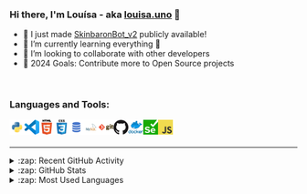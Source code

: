  ### Hi there, I'm Louísa - aka [louisa.uno][website] 👋

- 🔭 I just made [SkinbaronBot_v2](https://github.com/louisa-uno/SkinbaronBot_v2) publicly available!
- 🌱 I’m currently learning everything 🤣
- 👯 I’m looking to collaborate with other developers
- 🥅 2024 Goals: Contribute more to Open Source projects

<br />

### Languages and Tools:

[<img align="left" alt="Python" width="26px" src="https://raw.githubusercontent.com/github/explore/80688e429a7d4ef2fca1e82350fe8e3517d3494d/topics/python/python.png" />](https://github.com/topics/python)
[<img align="left" alt="Visual Studio Code" width="26px" src="https://raw.githubusercontent.com/github/explore/bbd48b997e8d0bef63f676eca4da5e1f76487b56/topics/visual-studio-code/visual-studio-code.png" />](https://github.com/topics/visual-studio-code)
[<img align="left" alt="HTML" width="26px" src="https://raw.githubusercontent.com/github/explore/80688e429a7d4ef2fca1e82350fe8e3517d3494d/topics/html/html.png" />](https://github.com/topics/html)
[<img align="left" alt="CSS" width="26px" src="https://raw.githubusercontent.com/github/explore/80688e429a7d4ef2fca1e82350fe8e3517d3494d/topics/css/css.png" />](https://github.com/topics/css)
[<img align="left" alt="SQL" width="26px" src="https://raw.githubusercontent.com/github/explore/80688e429a7d4ef2fca1e82350fe8e3517d3494d/topics/sql/sql.png" />](https://github.com/topics/sql)
[<img align="left" alt="MySQL" width="26px" src="https://raw.githubusercontent.com/github/explore/80688e429a7d4ef2fca1e82350fe8e3517d3494d/topics/mysql/mysql.png" />](https://github.com/topics/mysql)
[<img align="left" alt="Git" width="26px" src="https://raw.githubusercontent.com/github/explore/80688e429a7d4ef2fca1e82350fe8e3517d3494d/topics/git/git.png" />](https://github.com/topics/git)
[<img align="left" alt="GitHub" width="26px" src="https://raw.githubusercontent.com/github/explore/78df643247d429f6cc873026c0622819ad797942/topics/github/github.png" />](https://github.com/topics/github)
[<img align="left" alt="GitHub" width="26px" src="https://raw.githubusercontent.com/github/explore/80688e429a7d4ef2fca1e82350fe8e3517d3494d/topics/docker/docker.png" />](https://github.com/topics/docker)
[<img align="left" alt="Selenium" width="26px" src="https://raw.githubusercontent.com/github/explore/6c7084bb772f6fabaae377f5ae4a607594234ee6/topics/selenium/selenium.png" />](https://github.com/topics/selenium)
[<img align="left" alt="JavaScript" width="26px" src="https://raw.githubusercontent.com/github/explore/80688e429a7d4ef2fca1e82350fe8e3517d3494d/topics/javascript/javascript.png" />](https://github.com/topics/javascript)

<br />
<br />

---

<details>
  <summary>:zap: Recent GitHub Activity</summary>
  
<!--START_SECTION:activity-->
1. 🔒 Closed issue [#451](https://github.com/louisa-uno/claim-free-steam-packages/issues/451) in [louisa-uno/claim-free-steam-packages](https://github.com/louisa-uno/claim-free-steam-packages)
2. 🔒 Closed issue [#450](https://github.com/louisa-uno/claim-free-steam-packages/issues/450) in [louisa-uno/claim-free-steam-packages](https://github.com/louisa-uno/claim-free-steam-packages)
3. 🔒 Closed issue [#449](https://github.com/louisa-uno/claim-free-steam-packages/issues/449) in [louisa-uno/claim-free-steam-packages](https://github.com/louisa-uno/claim-free-steam-packages)
4. 🔒 Closed issue [#448](https://github.com/louisa-uno/claim-free-steam-packages/issues/448) in [louisa-uno/claim-free-steam-packages](https://github.com/louisa-uno/claim-free-steam-packages)
5. 🔒 Closed issue [#447](https://github.com/louisa-uno/claim-free-steam-packages/issues/447) in [louisa-uno/claim-free-steam-packages](https://github.com/louisa-uno/claim-free-steam-packages)
6. 🔒 Closed issue [#446](https://github.com/louisa-uno/claim-free-steam-packages/issues/446) in [louisa-uno/claim-free-steam-packages](https://github.com/louisa-uno/claim-free-steam-packages)
7. 🔒 Closed issue [#445](https://github.com/louisa-uno/claim-free-steam-packages/issues/445) in [louisa-uno/claim-free-steam-packages](https://github.com/louisa-uno/claim-free-steam-packages)
8. 🔒 Closed issue [#444](https://github.com/louisa-uno/claim-free-steam-packages/issues/444) in [louisa-uno/claim-free-steam-packages](https://github.com/louisa-uno/claim-free-steam-packages)
9. 🔒 Closed issue [#443](https://github.com/louisa-uno/claim-free-steam-packages/issues/443) in [louisa-uno/claim-free-steam-packages](https://github.com/louisa-uno/claim-free-steam-packages)
10. 🔒 Closed issue [#437](https://github.com/louisa-uno/claim-free-steam-packages/issues/437) in [louisa-uno/claim-free-steam-packages](https://github.com/louisa-uno/claim-free-steam-packages)
<!--END_SECTION:activity-->
  
</details>

<details>
  <summary>:zap: GitHub Stats</summary>
  <a href="https://github.com/louisa-uno?tab=repositories">
    <img align="center" alt="Louísa's GitHub Stats" src="https://github-readme-stats.vercel.app/api?username=louisa-uno&count_private=true&theme=tokyonight&show_icons=true" />
  </a>
</details>

<details>
  <summary>:zap: Most Used Languages</summary>
  <a href="https://github.com/louisa-uno?tab=repositories">
    <img align="center" alt="Louísa's Most Used Languages" src="https://github-readme-stats.vercel.app/api/top-langs/?username=louisa-uno&count_private=true&theme=tokyonight&layout=compact" />
  </a>
</details>

[website]: https://louísa.com
